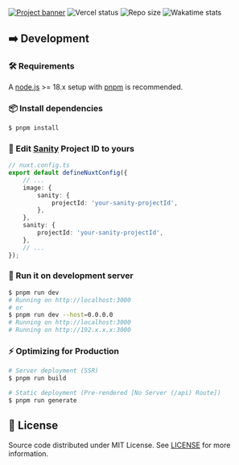 [![Project banner](https://cdn.upload.systems/uploads/dHldOBCN.webp)](https://www.falcxxdev.cyou)
![Vercel status](https://img.shields.io/github/deployments/gifaldyazkaa/falcxxdev.cyou/Production?label=Vercel&logo=vercel&logoColor=%23000&style=for-the-badge) ![Repo size](https://img.shields.io/github/repo-size/gifaldyazkaa/falcxxdev.cyou?logo=github&style=for-the-badge) ![Wakatime stats](https://wakatime.com/badge/user/aac434b8-a027-4f92-ac90-e5b2ae48b541/project/67fe8ea2-3fe3-4f1c-b837-fe554b8e01e0.svg?style=for-the-badge)

## ➡️ Development

### 🛠️ Requirements

A [node.js](https://nodejs.org) >= 18.x setup with [pnpm](https://pnpm.io) is recommended.

### 📦 Install dependencies

```sh
$ pnpm install
```

### 📝 Edit [Sanity](https://sanity.io) Project ID to yours

```ts
// nuxt.config.ts
export default defineNuxtConfig({
    // ...
    image: {
        sanity: {
            projectId: 'your-sanity-projectId',
        },
    },
    sanity: {
        projectId: 'your-sanity-projectId',
    },
    // ...
});
```

### 🏃 Run it on development server

```sh
$ pnpm run dev
# Running on http://localhost:3000
# or
$ pnpm run dev --host=0.0.0.0
# Running on http://localhost:3000
# Running on http://192.x.x.x:3000
```

### ⚡ Optimizing for Production

```sh
# Server deployment (SSR)
$ pnpm run build

# Static deployment (Pre-rendered [No Server (/api) Route])
$ pnpm run generate
```

## 📃️ License

Source code distributed under MIT License. See [LICENSE](./LICENSE) for more information.
